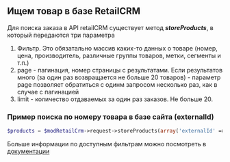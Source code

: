 ## Ищем товар в базе RetailCRM  

Для поиска заказа в API retailCRM существует метод ***storeProducts***, в который передаются три параметра

1. Фильтр. Это обязатально массив каких-то данных о товаре (номер, цена, производитель, различные группы товаров, метки, сегменты и т.п.)
2. page - пагинация, номер страницы с результатами. Если результатов много (за один раз возвращается не больше 20 товаров) - параметр page позволяет обратиться с одинм запросом несколько раз, как в случае с пагинацией
3. limit - количество отдаваемых за один раз заказов. Не больше 20.

### Пример поиска по номеру товара в базе сайта (externalId)

```php
$products = $modRetailCrm->request->storeProducts(array('externalId' => 100), 1, 20);
```

Больше информации по доступным фильтрам можно посмотреть в [документации](https://help.retailcrm.ru/Developers/ApiVersion5#get--api-v5-store-products)
